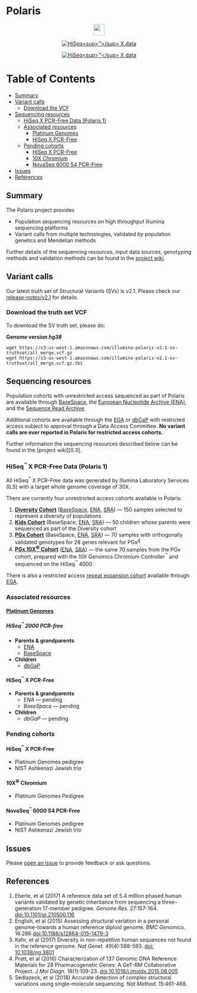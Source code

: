 # Polaris

<p align="center">
<a href="../../wiki/Sample-Information">
<img src="https://img.shields.io/badge/Total%20samples%20sequenced-270-6d73f3.svg" height="30">
</a>
</p>

<p align="center">
<a href="../../wiki/Sample-Information#hiseqx-data-polaris-1">
<img src="https://img.shields.io/badge/HiSeq%20X%20data-Polaris%201-ed9d2d.svg" alt="HiSeq<sup>&trade;</sup> X data">
</a>
</p>

<p align="center">
<a href="release-data/v2.1/download-instructions.txt">
<img src="https://img.shields.io/badge/Latest%20variant%20calls-v2.1-8a6183.svg" alt="HiSeq<sup>&trade;</sup> X data">
</a>
</p>

<!-- [More information!][1.1] -->

[TOC]: #

# Table of Contents
- [Summary](#summary)
- [Variant calls](#variant-calls)
    - [Download the VCF](#download-the-vcf)
- [Sequencing resources](#sequencing-resources)
    - [HiSeq X PCR-Free Data (Polaris 1)](#hiseq-x-pcr-free-data-polaris-1)
    - [Associated resources](#associated-resources)
        - [Platinum Genomes](#platinum-genomes)
        - [HiSeq X PCR-Free](#hiseq-x-pcr-free)
    - [Pending cohorts](#pending-cohorts)
        - [HiSeq X PCR-Free](#hiseq-x-pcr-free)
        - [10X Chromium](#10x-chromium)
        - [NovaSeq 6000 S4 PCR-Free](#novaseq-6000-s4-pcr-free)
- [Issues](#issues)
- [References](#references)


## Summary

The Polaris project provides
* Population sequencing resources on high throughput Illumina sequencing platforms
* Variant calls from multiple technologies, validated by population genetics and Mendelian methods

Further details of the sequencing resources, input data sources, genotyping
methods and validation methods can be found in the [project wiki][1.1].

## Variant calls

Our latest truth set of Structural Variants (SVs) is v2.1. Please check our [release-notes/v2.1](release-notes/v2.1/README.md) for details.

### Download the truth set VCF

To download the SV truth set, please do:

**Genome version *hg38***
```
wget https://s3-us-west-1.amazonaws.com/illumina-polaris-v2.1-sv-truthset/all_merge.vcf.gz
wget https://s3-us-west-1.amazonaws.com/illumina-polaris-v2.1-sv-truthset/all_merge.vcf.gz.tbi
```
## Sequencing resources

Population cohorts with unrestricted access sequenced as part of Polaris are
available through [BaseSpace][3.1], the
[European Nucleotide Archive (ENA)][3.2], and the [Sequence Read Archive][3.5].

Additional cohorts are available through the [EGA][3.3] or [dbGaP][3.4] with
restricted access subject to approval through a Data Access Committee. **No
variant calls are ever reported in Polaris for restricted access cohorts.**

Further information the sequencing resources described below can be found in the
[project wiki][0.3].

### HiSeq<sup>&trade;</sup> X PCR-Free Data (Polaris 1)

All HiSeq<sup>&trade;</sup> X PCR-Free data was generated by Illumina Laboratory
Services (ILS) with a target whole genome coverage of 30X.

There are currently four unrestricted access cohorts available in Polaris:

1. **[Diversity Cohort][3.1.1.1]** ([BaseSpace][3.1.1.2], [ENA][3.1.1.3],
   [SRA][3.1.1.4]) &mdash; 150 samples selected to represent a diversity of
   populations
2. **[Kids Cohort][3.1.3.1]** (BaseSpace, [ENA][3.1.3.3], [SRA][3.1.3.4])
   &mdash; 50 children whose parents were sequenced as part of the Diversity
   cohort
3. **[PGx Cohort][3.1.2.1]** (BaseSpace, [ENA][3.1.2.3], [SRA][3.1.2.4]) &mdash;
   70 samples with orthogonally validated genotypes for 28 genes relevant for
   PGx<sup>[4](#Pratt2016)</sup>
4. **[PGx 10X<sup>&copy;</sup> Cohort][3.1.2.1]** ([ENA][3.1.2.1.1],
   [SRA][3.1.2.1.2]) &mdash; the same 70 samples from the PGx cohort, prepared
   with the 10X Genomics Chromium Controller<sup>&trade;</sup>
   and sequenced on the HiSeq<sup>&trade;</sup> 4000

There is also a restricted access [repeat expansion cohort][3.1.4.1] available
through [EGA][3.1.4.2].

### Associated resources

#### [Platinum Genomes][3.6]

##### HiSeq<sup>&trade;</sup> 2000 PCR-free

* **Parents & grandparents**
  * [ENA][3.2.1]
  * [BaseSpace][3.2.2]
* **Children**
  * [dbGaP][3.2.3]

#### HiSeq<sup>&trade;</sup> X PCR-Free

* **Parents & grandparents**
  * *ENA* &mdash; pending
  * *BaseSpace* &mdash; pending
* **Children**
  * *dbGaP* &mdash; pending

### Pending cohorts

#### HiSeq<sup>&trade;</sup> X PCR-Free

* Platinum Genomes pedigree
* NIST Ashkenazi Jewish trio

#### 10X<sup>&copy;</sup> Chromium

* Platinum Genomes Pedigree

#### NovaSeq<sup>&trade;</sup> 6000 S4 PCR-Free

* Platinum Genomes pedigree
* NIST Ashkenazi Jewish trio

## Issues

Please [open an issue][4.1] to provide feedback or ask questions.

## References

1. <a name="Eberle2017"></a>Eberle, et al (2017) A reference data set of 5.4
   million phased human variants validated by genetic inheritance from
   sequencing a three-generation 17-member pedigree. *Genome Res.* 27:157-164.
   [doi:10.1101/gr.210500.116][5.2]
2. <a name="English2015"></a>English, et al (2015) Assessing structural
   variation in a personal genome-towards a human reference diploid genome. *BMC
   Genomics.* 16:286 [doi:10.1186/s12864-015-1479-3][5.4]
3. <a name="Kehr2017"></a>Kehr, et al (2017) Diversity in non-repetitive human
   sequences not found in the reference genome. *Nat Genet.* 49(4):588-593.
   [doi: 10.1038/ng.3801][5.3]
4. <a name="Pratt2016"></a> Pratt, et al (2016) Characterization of 137 Genomic
   DNA Reference Materials for 28 Pharmacogenetic Genes: A GeT-RM Collaborative
   Project. *J Mol Diagn.* 18(1):109-23. [doi:10.1016/j.jmoldx.2015.08.005][5.1]
5. <a name="Pratt2016"></a> Sedlazeck, et al (2018) Accurate detection of complex structural variations using single-molecule sequencing. *Nat Method.* 15:461-468.

[0.1]: ../../wiki/Sample-Information#hiseqx-data-polaris-1
[1.1]: ../../wiki/
[2.1]: release-notes/vc1_0.md
[2.2.1]: ../..//wiki/Input-Data-Sources#pop-manta
[2.2.2]: ../..//wiki/Input-Data-Sources#pg-pop
[2.2.3]: ../../wiki/Input-Data-Sources#parliament-insertions
[2.2.4]: ../..//wiki/Input-Data-Sources#popins-icelandic-insertions
[2.3]: ../../wiki/Joint-Genotyping-Methods#breakpoint-resolved-structural-variant-calls
[2.4.1]: https://github.com/Illumina/PlatinumGenomes
[2.5.1]: https://illumina.github.io/Polaris/
[2.5.2]: https://aws.amazon.com/cli/
[3.1]: https://basespace.illumina.com/home/index
[3.2]: https://www.ebi.ac.uk/ena
[3.3]: https://ega-archive.org/
[3.4]: https://www.ncbi.nlm.nih.gov/gap
[3.5]: https://www.ncbi.nlm.nih.gov/sra
[3.1.1.1]: ../../wiki/HiSeqX-Diversity-Cohort
[3.1.1.2]: https://euc1.sh.basespace.illumina.com/projects/2265263
[3.1.1.3]: https://www.ebi.ac.uk/ena/data/view/PRJEB20654
[3.1.1.4]: https://www.ncbi.nlm.nih.gov/bioproject/387148
[3.1.2.1]: ../../wiki/HiSeqX-PGx-Cohort
[3.1.2.3]: https://www.ebi.ac.uk/ena/data/view/PRJEB19931
[3.1.2.4]: https://www.ncbi.nlm.nih.gov/bioproject/385935
[3.1.2.1.1]: https://www.ebi.ac.uk/ena/data/view/PRJEB26950
[3.1.2.1.2]: https://www.ncbi.nlm.nih.gov/bioproject/474329
[3.1.3.1]: ../../wiki/HiSeqX-Kids-Cohort
[3.1.3.3]: https://www.ebi.ac.uk/ena/data/view/PRJEB25009
[3.1.3.4]: https://www.ncbi.nlm.nih.gov/bioproject/435705
[3.1.4.1]: ../../wiki/HiSeqX-Repeat-Expansion-Cohort
[3.1.4.2]: https://ega-archive.org/datasets/EGAD00001003562
[3.2.1]: https://www.ebi.ac.uk/ena/data/view/PRJEB3381
[3.2.2]: https://basespace.illumina.com/s/2K7LqNG7Mt1h
[3.2.3]: https://www.ncbi.nlm.nih.gov/projects/gap/cgi-bin/study.cgi?study_id=phs001224.v1.p1
[3.6]: ../../wiki/Sample-Information#platinum-genomes
[4.1]: issues
[5.1]: https://www.ncbi.nlm.nih.gov/pmc/articles/PMC4695224/
[5.2]: http://genome.cshlp.org/content/27/1/157
[5.3]: https://www.nature.com/ng/journal/v49/n4/full/ng.3801.html
[5.4]: https://bmcgenomics.biomedcentral.com/articles/10.1186/s12864-015-1479-3
